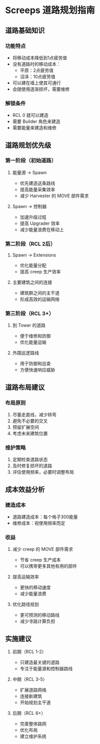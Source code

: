 # Screeps 道路规划指南

## 道路基础知识

### 功能特点
- 将移动成本降低到1点疲劳值
- 没有道路时的移动成本：
  - 平原：2点疲劳值
  - 沼泽：10点疲劳值
- 可以建在墙上使其可通行
- 会随使用逐渐损坏，需要维修

### 解锁条件
- RCL 0 就可以建造
- 需要 Builder 角色来建造
- 需要能量来建造和维修

## 道路规划优先级

### 第一阶段（初始道路）
1. 能量源 → Spawn
   - 优先建造这条路线
   - 提高能量采集效率
   - 减少 Harvester 的 MOVE 部件需求

2. Spawn → 控制器
   - 加速升级过程
   - 提高 Upgrader 效率
   - 减少能量浪费在移动上

### 第二阶段（RCL 2后）
1. Spawn → Extensions
   - 优化能量分配
   - 提高 creep 生产效率

2. 主要建筑之间的连接
   - 建筑群之间的主干道
   - 形成高效的运输网络

### 第三阶段（RCL 3+）
1. 到 Tower 的道路
   - 便于维修和防御
   - 优化能量运输

2. 外围巡逻路线
   - 用于防御和巡查
   - 方便快速响应威胁

## 道路布局建议

### 布局原则
1. 尽量走直线，减少转弯
2. 避免不必要的交叉
3. 预留扩展空间
4. 考虑未来建筑位置

### 维护策略
1. 定期检查道路状态
2. 及时修复损坏的道路
3. 评估使用频率，必要时调整布局

## 成本效益分析

### 建造成本
- 道路建造成本：每个格子300能量
- 维修成本：视使用频率而定

### 收益
1. 减少 creep 的 MOVE 部件需求
   - 节省 creep 生产成本
   - 可以携带更多其他有用的部件

2. 提高运输效率
   - 更快的移动速度
   - 减少能量浪费

3. 优化路径规划
   - 更可预测的移动路线
   - 减少寻路计算负担

## 实施建议

1. 前期（RCL 1-2）
   - 只建造最关键的道路
   - 专注于能量源和控制器路线

2. 中期（RCL 3-5）
   - 扩展道路网络
   - 连接新建筑
   - 开始规划主干道

3. 后期（RCL 6+）
   - 完善整体路网
   - 优化布局
   - 建立维护系统
